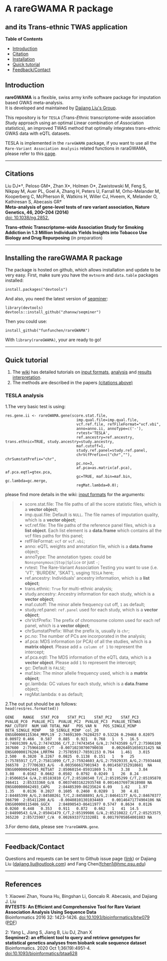 # A rareGWAMA R package
## and its Trans-ethnic TWAS application

**Table of Contents**

- [Introduction](#introduction)
- [Citation](#citation)
- [Installation](#Installing-the-rareGWAMA-R-package)
- [Quick tutorial](#quick-tutorial)
- [Feedback/Contact](#Feedback/Contact)


## Introduction

**rareGWAMA** is a flexible, swiss army knife software package for imputation based GWAS meta-analysis.   
It is developed and maintained by [Dajiang Liu's Group](https://dajiangliu.blog/).

This repository is for `TESLA` (*T*rans-*E*thnic transcriptome-wide association *S*tudy approach using an optimal *L*inear combination of *A*ssociation statistics), an improved TWAS method that optimally integrates trans-ethnic GWAS data with eQTL datasets. 

TESLA is implemented in the `rareGWAMA` package, if you want to use all the `Rare-Variant Association Analysis` related functions in raraGWAMA, please refer to this [page](https://github.com/dajiangliu/rareGWAMA).

------------------------------------------------------
## Citations
Liu DJ*†, Peloso GM*, Zhan X*, Holmen O*, Zawistowski M, Feng S, Nikpay M, Auer PL, Goel A, Zhang H, Peters U, Farrall M, Orho-Melander M, Kooperberg C, McPherson R, Watkins H, Willer CJ, Hveem, K, Melander O, Kathiresan S, Abecasis GR†    
**Meta-analysis of gene-level tests of rare variant association, Nature Genetics, 46, 200–204 (2014)**  
[doi: 10.1038/ng.2852.](https://www.nature.com/articles/ng.2852)

**Trans-ethnic Transcriptome-wide Association Study for Smoking Addiction in 1.3 Million Individuals Yields Insights into Tobacco Use Biology and Drug Repurposing**
(in preparation)

------------------------------------------------------
## Installing the rareGWAMA R package <a name="Installing-the-rareGWAMA-R-package"></a>

The package is hosted on github, which allows installation and update to be very easy. First, make sure you have the `mvtnorm` and `data.table` packages installed:

    install.packages("devtools")

And also, you need the latest version of [seqminer](https://github.com/zhanxw/seqminer):

    library(devtools)
    devtools::install_github("zhanxw/seqminer")

Then you could use:

    install_github("funfunchen/rareGWAMA")
    
With `library(rareGWAMA)`, your are ready to go!


------------------------------------------------------
## Quick tutorial <a name="quick-tutorial"></a>

1. The [wiki](https://github.com/funfunchen/rareGWAMA/wiki) has detailed tutorials on [input formats](https://github.com/funfunchen/rareGWAMA/wiki/2.-Input-files-and-arguments), [analysis](https://github.com/funfunchen/rareGWAMA/wiki/3.-Analysis) and [results interpretation](https://github.com/funfunchen/rareGWAMA/wiki/4.-Results-interpretation).
2. The methods are described in the papers [(citations above)](#citations)

### TESLA analysis <a name="Single-variant-tests"></a>

1.The very basic test is using:  

```{r}
res.gene.ii <- rareGWAMA.gene(score.stat.file,
                                imp.qual.file=imp.qual.file,
                                vcf.ref.file, refFileFormat="vcf.vbi",
                                anno=anno.ii, annoType=c('-'),
                                rvtest='TESLA',
                                ref.ancestry=ref.ancestry, trans.ethnic=TRUE, study.ancestry=study.ancestry,
                                maf.cutoff=1,
                                study.ref.panel=study.ref.panel,
                                chrVcfPrefix=c("chr",""), chrSumstatPrefix="chr",
                                pc.no=3,
                                af.pca=as.matrix(af.pca), af.pca.eqtl=gtex.pca,
                                gc=TRUE, maf.bin=maf.bin, gc.lambda=gc.merge,
                                regMat.lambda=0.0);
```  

please find more details in the wiki: [input formats](https://github.com/funfunchen/rareGWAMA/wiki/2.-Input-files-and-arguments) for the arguments:
> * score.stat.file: The file paths of all the score statistic files, which is a **vector object**;
> * imp.qual.file: Default is `NULL`. The file names of imputation quality, which is a **vector object**;
> * vcf.ref.file: The file paths of the reference panel files, which is a **list object**. Each list element is a **data.frame** which contains all the vcf files paths for this panel;
> * refFileFormat: `vcf` or `vcf.vbi`;
> * anno: eQTL weights and annotation file, which is a **data.frame** object;
> * annoType: The annotation types: could be `Nonsynonymous|Stop|Splice` or just `-`;
> * rvtest: The Rare-Variant Association Testing you want to use (i.e. 'VT', 'BURDEN', 'SKAT'), usging `TESLA` here;
> * ref.ancestry: Individuals' ancestry information, which is a **list object**;
> * trans.ethnic: `True` for multi-ethnic analysis;
> * study.ancestry: Ancestry information for each study, which is a **vector object**;
> * maf.cutoff: The minor allele frequency cut off, `1` as default;
> * study.ref.panel: `ref.panel` used for each study, which is a **vector object**;
> * chrVcfPrefix: The prefix of chromosome colomn used for each ref panel, which is a **vector object**;
> * chrSumstatPrefix: What the prefix is, usually is `chr`;
> * pc.no: The number of PCs are incorporated in the analysis;
> * af.pca: MDS information (or PCA) of all the studies, which is a **matrix object**. Please add `a column of 1` to represent the intercept;
> * af.pca.eqtl: The MDS information of the eQTL data, which is a **vector object**. Please add `1` to represent the intercept;
> * gc: Default is `FALSE`;
> * maf.bin: The minor allelle frequency used, which is a **matrix object**;
> * gc.lambda: GC values for each study, which is a **data.frame** object;
> * regMat.lambda: `0` as default;  

2.The out put should be as follows:  
`head(res$res.formatted))`  

```
GENE	RANGE	STAT_PC0	STAT_PC1	STAT_PC2	STAT_PC3	PVALUE_PC0	PVALUE_PC1	PVALUE_PC2	PVALUE_PC3	PVALUE_TETWAS	MAF_CUTOFF	NUM_VAR	TOTAL_MAF	POS_VAR	N	POS_SINGLE_MINP	BETA_SINGLE_MINP	SD_SINGLE_MINP	col_20
ENSG00000115364_MRPL19	2:74691309-76284257	0.53226	0.29468	0.02075	0.00972	0.466	0.587	0.885	0.921	0.768	1	5	16.5	2:74691309_A/G,2:74743266_C/T,2:74743454_G/A,2:74743589_G/T,2:75966100_C/T	367600	2:75966100_C/T	-0.00710230700790038	0.00264051650131425	NA
ENSG00000176204_LRRTM4	2:75785917-78591153	0.764	1.461	3.015	2.500	0.3820	0.2267	0.0825	0.1138	0.151	1	9	25	2:75785917_C/T,2:75811099_C/T,2:75924603_A/G,2:75929335_A/G,2:75934448_T/C,2:75947603_A/G,2:75964796_G/A,2:75968106_G/A,2:77706383_A/G	366578	2:77706383_A/G	-0.003566617901943	0.0014587152918681	NA
ENSG00000042445_RETSAT	2:85060154-85931869	5.78	3.38	3.84	3.08	0.0162	0.0662	0.0502	0.0792	0.0249	1	26	8.24	2:85060154_G/A,2:85183810_C/T,2:85186540_T/C,2:85195299_C/T,2:85195870_A/C,2:85333360_G/A,2:85338511_T/C,2:85340538_C/T,2:85345910_G/A,2:85346280_C/A,2:85346892_G/A,2:85347139_C/A,2:85441189_G/A,2:85441865_A/G,2:85649558_A/G,2:85922642_A/C,2:85925585_A/C,2:85925776_C/T,2:85926546_A/G,2:85926881_C/T,2:85927621_G/A,2:85928121_C/T,2:85929854_T/C,2:85930472_G/T,2:85930874_C/A,2:85931869_T/G	366411	2:85333360_G/A	0.00374031622935748	0.00146376973618988	NA
ENSG00000042493_CAPG	2:84485399-86235624	6.09	1.62	1.97	1.35	0.0136	0.2027	0.1605	0.2460	0.0289	1	30	4.81	2:84485399_A/G,2:84580261_T/C,2:84588891_A/G,2:84641177_A/G,2:84670377_A/G,2:84679046_A/G,2:84689275_C/T,2:84731535_G/A,2:84779586_C/T,2:84792782_G/T,2:84812439_C/T,2:84814512_A/G,2:84819794_G/T,2:84846573_G/A,2:85310189_G/A,2:85349849_G/A,2:85366983_A/G,2:85383920_T/G,2:85389635_T/C,2:85394936_T/C,2:85395194_T/C,2:85398099_T/G,2:85411200_A/G,2:85420466_C/T,2:85806164_G/A,2:86141681_G/A,2:86165645_A/G,2:86216085_C/T,2:86228369_C/T,2:86235624_G/A	366790	2:85411200_A/G	-0.00408101301034469	0.00146471774904106	NA
ENSG00000115486_GGCX	2:84890543-86411977	0.5747	0.8634	0.0126	0.0260	0.448	0.353	0.911	0.872	0.662	1	41	14.5	2:84890543_G/A,2:85041479_C/T,2:85199986_G/A,2:85210822_C/T,2:85253575_T/G,2:85254276_G/A,2:85540612_C/T,2:85578244_C/A,2:85581614_A/G,2:85581748_C/T,2:85582866_C/T,2:85584106_G/A,2:85587861_C/T,2:85591365_T/C,2:85725907_C/A,2:85734723_C/T,2:85858022_G/A,2:85860886_T/C,2:85861843_G/A,2:85862014_C/A,2:85865130_T/C,2:85867056_G/T,2:85868078_G/A,2:85868309_C/T,2:85869687_C/A,2:85873484_G/A,2:85873888_T/C,2:85876532_C/T,2:85877606_C/T,2:85878029_T/C,2:85878375_A/G,2:85883080_A/G,2:85938320_T/C,2:86285865_G/A,2:86288998_C/T,2:86291126_A/C,2:86314543_A/C,2:86325796_G/T,2:86359649_T/C,2:86368878_A/G,2:86411977_C/T	365220	2:85725907_C/A	0.0026933772332081	0.00179705864001883	NA
```

3.For demo data, please see `?rareGWAMA.gene`.


------------------------------------------------------
## Feedback/Contact <a name="Feedback/Contact"></a>

Questions and requests can be sent to
Github issue page ([link](https://github.com/dajiangliu/rareGWAMA/issues))
or
Dajiang Liu ([dajiang.liu@outlook.com](mailto:dajiang.liu@outlook.com "mailto:dajiang.liu@outlook.com")) and Fang Chen([fchen1@hmc.psu.edu](mailto:fchen1@hmc.psu.edu))



------------------------------------------------------
## References

<a name="myfootnote1">1</a>: Xiaowei Zhan, Youna Hu, Bingshan Li, Goncalo R. Abecasis, and Dajiang J. Liu       
**RVTESTS: An Efficient and Comprehensive Tool for Rare Variant Association Analysis Using Sequence Data**      
Bioinformatics 2016 32: 1423-1426. [doi:10.1093/bioinformatics/btw079](http://bioinformatics.oxfordjournals.org/content/32/9/1423.short)  ([PDF](http://bioinformatics.oxfordjournals.org/content/32/9/1423.full.pdf+html))

<a name="myfootnote2">2</a>: Yang L, Jiang S, Jiang B, Liu DJ, Zhan X  
**Seqminer2: an efficient tool to query and retrieve genotypes for statistical genetics analyses from biobank scale sequence dataset**
Bioinformatics. 2020 Oct 1;36(19):4951-4. [doi:10.1093/bioinformatics/btaa628](https://academic.oup.com/bioinformatics/article-abstract/36/19/4951/5881355?redirectedFrom=fulltext)